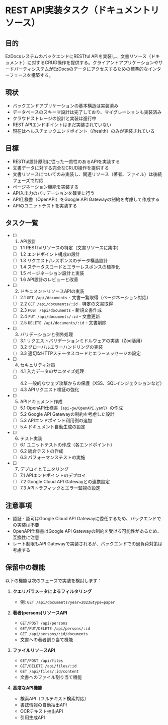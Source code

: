 # REST API実装タスク（ドキュメントリソース）

## 目的
EzDocsシステムのバックエンドにRESTful APIを実装し、文書リソース（ドキュメント）に対するCRUD操作を提供する。クライアントアプリケーションやサードパーティシステムがEzDocsのデータにアクセスするための標準的なインターフェースを構築する。

## 現状
- バックエンドアプリケーションの基本構造は実装済み
- データベースのスキーマ設計は完了しており、マイグレーションも実装済み
- クラウドストレージの設計と実装は進行中
- REST APIエンドポイントはまだ実装されていない
- 現在はヘルスチェックエンドポイント（/health）のみが実装されている

## 目標
- RESTful設計原則に従った一貫性のあるAPIを実装する
- 文書データに対する完全なCRUD操作を提供する
- 文書リソースについてのみ実装し、関連リソース（著者、ファイル）は後続フェーズで対応
- ページネーション機能を実装する
- API入出力のバリデーションを確実に行う
- API仕様書（OpenAPI）をGoogle API Gatewayの制約を考慮して作成する
- APIのユニットテストを実装する

## タスク一覧
- [ ] 1. API設計
  - [ ] 1.1 RESTfulリソースの特定（文書リソースに集中）
  - [ ] 1.2 エンドポイント構成の設計
  - [ ] 1.3 リクエスト/レスポンスのデータ構造設計
  - [ ] 1.4 ステータスコードとエラーレスポンスの標準化
  - [ ] 1.5 ページネーション設計と実装
  - [ ] 1.6 API設計のレビューと改善

- [ ] 2. ドキュメントリソースAPIの実装
  - [ ] 2.1 `GET /api/documents` - 文書一覧取得（ページネーション対応）
  - [ ] 2.2 `GET /api/documents/:id` - 特定の文書取得
  - [ ] 2.3 `POST /api/documents` - 新規文書作成
  - [ ] 2.4 `PUT /api/documents/:id` - 文書更新
  - [ ] 2.5 `DELETE /api/documents/:id` - 文書削除

- [ ] 3. バリデーションと例外処理
  - [ ] 3.1 リクエストバリデーションミドルウェアの実装（Zod活用）
  - [ ] 3.2 グローバルエラーハンドリングの実装
  - [ ] 3.3 適切なHTTPステータスコードとエラーメッセージの設定

- [ ] 4. セキュリティ対策
  - [ ] 4.1 入力データのサニタイズ処理
  - [ ] 4.2 一般的なウェブ攻撃からの保護（XSS、SQLインジェクションなど）
  - [ ] 4.3 APIリクエスト検証の強化

- [ ] 5. APIドキュメント作成
  - [ ] 5.1 OpenAPI仕様書（`api-gw/OpenAPI.yaml`）の作成
  - [ ] 5.2 Google API Gatewayの制約を考慮した設計
  - [ ] 5.3 APIエンドポイント利用例の追加
  - [ ] 5.4 ドキュメント自動生成の設定

- [ ] 6. テスト実装
  - [ ] 6.1 ユニットテストの作成（各エンドポイント）
  - [ ] 6.2 統合テストの作成
  - [ ] 6.3 パフォーマンステストの実施

- [ ] 7. デプロイとモニタリング
  - [ ] 7.1 APIエンドポイントのデプロイ
  - [ ] 7.2 Google Cloud API Gatewayとの連携設定
  - [ ] 7.3 APIトラフィックとエラー監視の設定

## 注意事項
- 認証・認可はGoogle Cloud API Gatewayに委任するため、バックエンドでの実装は不要
- OpenAPI仕様書はGoogle API Gatewayの制約を受ける可能性があるため、互換性に注意
- レート制限もAPI Gatewayで実装されるが、バックエンドでの過負荷対策は考慮する

## 保留中の機能
以下の機能は次のフェーズで実装を検討します：

1. **クエリパラメータによるフィルタリング**
   - 例: `GET /api/documents?year=2023&type=paper`

2. **著者(persons)リソースAPI**
   - `GET/POST /api/persons`
   - `GET/PUT/DELETE /api/persons/:id`
   - `GET /api/persons/:id/documents`
   - 文書への著者割り当て機能

3. **ファイルリソースAPI**
   - `GET/POST /api/files`
   - `GET/DELETE /api/files/:id`
   - `GET /api/files/:id/content`
   - 文書へのファイル割り当て機能

4. **高度なAPI機能**
   - 検索API（フルテキスト検索対応）
   - 書誌情報の自動抽出API
   - OCRテキスト抽出API
   - 引用生成API 